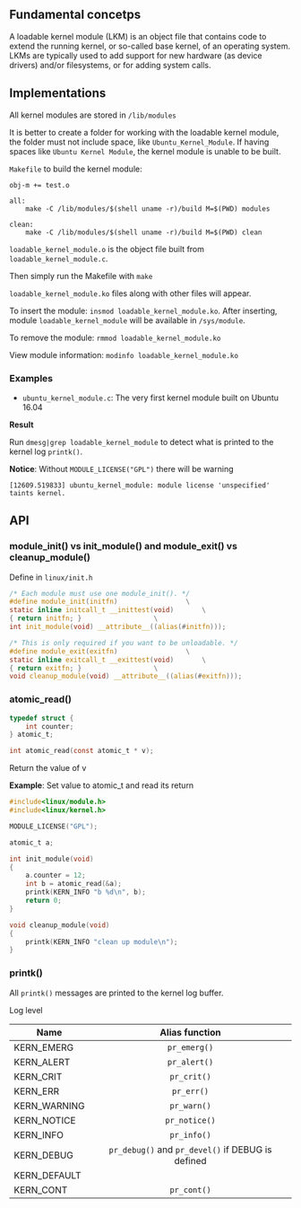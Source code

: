 ## Fundamental concetps

A loadable kernel module (LKM) is an object file that contains code to extend the running kernel, or so-called base kernel, of an operating system. LKMs are typically used to add support for new hardware (as device drivers) and/or filesystems, or for adding system calls.

## Implementations

All kernel modules are stored in ``/lib/modules``

It is better to create a folder for working with the loadable kernel module, the folder must not include space, like ``Ubuntu_Kernel_Module``. If having spaces like ``Ubuntu Kernel Module``, the kernel module is unable to be built.

``Makefile`` to build the kernel module:

```
obj-m += test.o

all:
	make -C /lib/modules/$(shell uname -r)/build M=$(PWD) modules

clean:
	make -C /lib/modules/$(shell uname -r)/build M=$(PWD) clean
```

``loadable_kernel_module.o`` is the object file built from ``loadable_kernel_module.c``.

Then simply run the Makefile with ``make``

``loadable_kernel_module.ko`` files along with other files will appear.

To insert the module: ``insmod loadable_kernel_module.ko``. After inserting, module ``loadable_kernel_module`` will be available in ``/sys/module``.

To remove the module: ``rmmod loadable_kernel_module.ko``

View module information: ``modinfo loadable_kernel_module.ko``

### Examples

* ``ubuntu_kernel_module.c``: The very first kernel module built on Ubuntu 16.04

**Result**

Run ``dmesg|grep loadable_kernel_module`` to detect what is printed to the kernel log ``printk()``.

**Notice**: Without ``MODULE_LICENSE("GPL")`` there will be warning

```
[12609.519833] ubuntu_kernel_module: module license 'unspecified' taints kernel.
```

## API

### module_init() vs init_module() and module_exit() vs cleanup_module()

Define in ``linux/init.h``

```c
/* Each module must use one module_init(). */
#define module_init(initfn)                 \
static inline initcall_t __inittest(void)       \
{ return initfn; }                  \
int init_module(void) __attribute__((alias(#initfn)));

/* This is only required if you want to be unloadable. */
#define module_exit(exitfn)                 \
static inline exitcall_t __exittest(void)       \
{ return exitfn; }                  \
void cleanup_module(void) __attribute__((alias(#exitfn)));
```

### atomic_read()

```c
typedef struct {
	int counter;
} atomic_t;
```

```c
int atomic_read(const atomic_t * v);
```

Return the value of v

**Example**: Set value to atomic_t and read its return

```c
#include<linux/module.h>
#include<linux/kernel.h>

MODULE_LICENSE("GPL");

atomic_t a;

int init_module(void)
{
	a.counter = 12;
	int b = atomic_read(&a);
	printk(KERN_INFO "b %d\n", b);
	return 0;
}

void cleanup_module(void)
{
	printk(KERN_INFO "clean up module\n");
}
```


### printk()

All ``printk()`` messages are printed to the kernel log buffer.

Log level

| Name| Alias function |
| ------- |:------:|
| KERN_EMERG    | ``pr_emerg()``    |
| KERN_ALERT    | ``pr_alert()``   |
| KERN_CRIT    | ``pr_crit()``|
|KERN_ERR |``pr_err()``|
|KERN_WARNING|``pr_warn()``|
|KERN_NOTICE|``pr_notice()``|
|KERN_INFO|``pr_info()``|
|KERN_DEBUG|``pr_debug()`` and ``pr_devel()`` if DEBUG is defined|
|KERN_DEFAULT||
|KERN_CONT|``pr_cont()``|
